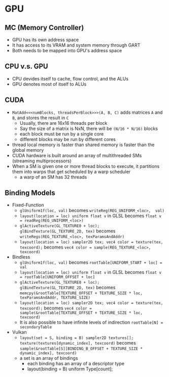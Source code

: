 GPU
===

## MC (Memory Controller)

* GPU has its own address space
* It has access to its VRAM and system memory through GART
* Both needs to be mapped into GPU's address space


## CPU v.s. GPU

* CPU devides itself to cache, flow control, and the ALUs
* GPU denotes most of itself to ALUs

## CUDA

* `MatAdd<<<numBlocks, threadsPerBlock>>>(A, B, C)` adds matrices `A` and `B`,
  and stores the result in `C`
  * Usually, there are 16x16 threads per block
  * Say the size of a matrix is NxN, there will be `(N/16 * N/16)` blocks
  * each block must be run by a single core
  * different blocks may be run by different cores
* thread local memory is faster than shared memory is faster than the global
  memory
* CUDA hardware is built around an array of multithreaded SMs (streaming
  multiprocessors)
* When a SM is given one or more thread blocks to execute, it partitions them
  into warps that get scheduled by a warp scheduler
  * a warp of an SM has 32 threads

## Binding Models

 - Fixed-Function
   - `glUniform1f(loc, val)` becomes `writeReg(REG_UNIFORM_<loc>,  val)`
   - `layout(location = loc) uniform float v` in GLSL becomes
     `float v = readReg(REG_UNIFORM_<loc>)`
   - `glActiveTexture(GL_TEXTURE0 + loc); glBindTexture(GL_TEXTURE_2D, tex)`
     becomes `writeRegs(REG_TEXTURE_<loc>, texParamsAndAddr)`
   - `layout(location = loc) sampler2D tex; vec4 color = texture(tex, texcoord);`
     becomes `vec4 color = sample(REG_TEXTURE_<loc>, texcoord)`
 - Bindless
   - `glUniform1f(loc, val)` becomes `rootTable[UNIFORM_START + loc] = val`
   - `layout(location = loc) uniform float v` in GLSL becomes
     `float v = rootTable[UNIFORM_OFFSET + loc]`
   - `glActiveTexture(GL_TEXTURE0 + loc); glBindTexture(GL_TEXTURE_2D, tex)`
     becomes `memcpy(&rootTable[TEXTURE_OFFSET + TEXTURE_SIZE * loc,
     texParamsAndAddr, TEXTURE_SIZE)`
   - `layout(location = loc) sampler2D tex; vec4 color = texture(tex, texcoord);`
     becomes `vec4 color = sample(&rootTable[TEXTURE_OFFSET + TEXTURE_SIZE *
     loc, texcoord)`
   - It is also possible to have infinite levels of indirection
     `rootTable[N] = secondaryTable`
 - Vulkan
   - `layout(set = S, binding = B) sampler2D textures[]; texture(textures[dynamic_index], texcoord)`
     becomes `sample(&rootTable[S][BINDING_B_OFFSET + TEXTURE_SIZE * dynamic_index], texcoord)`
   - a set is an array of bindings
     - each binding has an array of a descriptor type
     - layout(binding = B) uniform Type[count];
